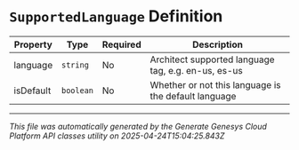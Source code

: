 # `SupportedLanguage` Definition

| Property | Type | Required | Description |
|----------|------|----------|-------------|
| language | `string` | No | Architect supported language tag, e.g. en-us, es-us |
| isDefault | `boolean` | No | Whether or not this language is the default language |

---

*This file was automatically generated by the Generate Genesys Cloud Platform API classes utility on 2025-04-24T15:04:25.843Z*
